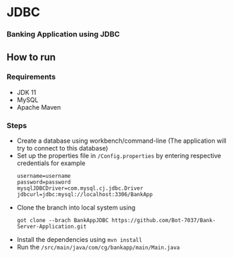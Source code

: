 # JDBC
### Banking Application using JDBC

## How to run
### Requirements
- JDK 11
- MySQL
- Apache Maven
### Steps
- Create a database using workbench/command-line (The application will try to connect to this database)
- Set up the properties file in `/Config.properties` by entering respective credentials for example
  ```properties
  username=username
  password=password
  mysqlJDBCDriver=com.mysql.cj.jdbc.Driver
  jdbcurl=jdbc:mysql://localhost:3306/BankApp
  ```
- Clone the branch into local system using
  ```
  got clone --brach BankAppJDBC https://github.com/Bot-7037/Bank-Server-Application.git
  ```
- Install the dependencies using `mvn install`
- Run the `/src/main/java/com/cg/bankapp/main/Main.java`
